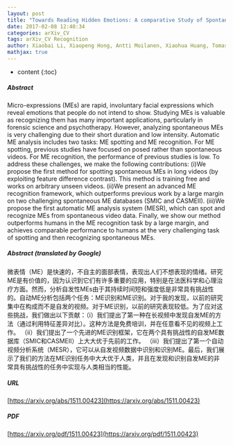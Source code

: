 ```yaml
---
layout: post
title: "Towards Reading Hidden Emotions: A comparative Study of Spontaneous Micro-expression Spotting and Recognition Methods"
date: 2017-02-08 12:40:34
categories: arXiv_CV
tags: arXiv_CV Recognition
author: Xiaobai Li, Xiaopeng Hong, Antti Moilanen, Xiaohua Huang, Tomas Pfister, Guoying Zhao, Matti Pietikäinen
mathjax: true
---
```


* content
{:toc}

##### Abstract
Micro-expressions (MEs) are rapid, involuntary facial expressions which reveal emotions that people do not intend to show. Studying MEs is valuable as recognizing them has many important applications, particularly in forensic science and psychotherapy. However, analyzing spontaneous MEs is very challenging due to their short duration and low intensity. Automatic ME analysis includes two tasks: ME spotting and ME recognition. For ME spotting, previous studies have focused on posed rather than spontaneous videos. For ME recognition, the performance of previous studies is low. To address these challenges, we make the following contributions: (i)We propose the first method for spotting spontaneous MEs in long videos (by exploiting feature difference contrast). This method is training free and works on arbitrary unseen videos. (ii)We present an advanced ME recognition framework, which outperforms previous work by a large margin on two challenging spontaneous ME databases (SMIC and CASMEII). (iii)We propose the first automatic ME analysis system (MESR), which can spot and recognize MEs from spontaneous video data. Finally, we show our method outperforms humans in the ME recognition task by a large margin, and achieves comparable performance to humans at the very challenging task of spotting and then recognizing spontaneous MEs.

##### Abstract (translated by Google)
微表情（ME）是快速的，不自主的面部表情，表现出人们不想表现的情绪。研究ME是有价值的，因为认识到它们有许多重要的应用，特别是在法医科学和心理治疗方面。然而，分析自发性MEs由于其持续时间短和强度低是非常具有挑战性的。自动ME分析包括两个任务：ME识别和ME识别。对于我的发现，以前的研究集中在构成而不是自发的视频。对于ME识别，以前的研究表现较低。为了应对这些挑战，我们做出以下贡献：（i）我们提出了第一种在长视频中发现自发ME的方法（通过利用特征差异对比）。这种方法是免费培训，并在任意看不见的视频上工作。 （ii）我们提出了一个先进的ME识别框架，它在两个具有挑战性的自发ME数据库（SMIC和CASMEII）上大大优于先前的工作。 （iii）我们提出了第一个自动视频分析系统（MESR），它可以从自发视频数据中识别和识别ME。最后，我们展示了我们的方法在ME识别任务中大大优于人类，并且在发现和识别自发ME的非常具有挑战性的任务中实现与人类相当的性能。

##### URL
[https://arxiv.org/abs/1511.00423](https://arxiv.org/abs/1511.00423)

##### PDF
[https://arxiv.org/pdf/1511.00423](https://arxiv.org/pdf/1511.00423)

